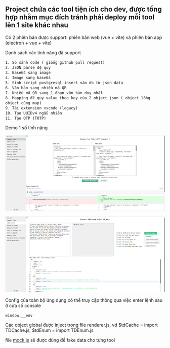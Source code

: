## Project chứa các tool tiện ích cho dev, được tổng hợp nhằm mục đích tránh phải deploy mỗi tool lên 1 site khác nhau

Có 2 phiên bản được support: phiên bản web (vue + vite) và phiên bản app (electron + vue + vite)

Danh sách các tính năng đã support

```
1. So sánh code ( giống github pull request)
2. JSON parse đệ quy
3. Base64 sang image
4. Image sang base64
5. Sinh script postgresql insert vào db từ json data
6. Văn bản sang nhiều mã QR
7. Nhiều mã QR sang 1 đoạn văn bản duy nhất
8. Mapping đệ quy value theo key của 2 object json ( object lồng object cũng map)
9. Tải extension vscode (legacy)
10. Tạo UUIDv4 ngẫu nhiên
11. Tạo OTP (TOTP)
```

Demo 1 số tính năng

![demo 2](img/demo-2.png)

![demo 1](img/demo.png)

Config của toàn bộ ứng dụng có thể truy cập thông qua việc enter lệnh sau ở cửa sổ console

```
window.__env
```

Các object global được inject trong file renderer.js, vd $tdCache = import TDCache.js, $tdEnum = import TDEnum.js

file [mock.js](src/mock/mock.js) sẽ được dùng để fake data cho từng tool
